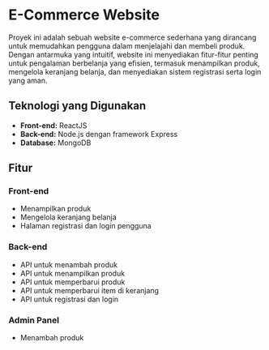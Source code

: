 # E-Commerce Website

Proyek ini adalah sebuah website e-commerce sederhana yang dirancang untuk memudahkan pengguna dalam menjelajahi dan membeli produk. Dengan antarmuka yang intuitif, website ini menyediakan fitur-fitur penting untuk pengalaman berbelanja yang efisien, termasuk menampilkan produk, mengelola keranjang belanja, dan menyediakan sistem registrasi serta login yang aman.

## Teknologi yang Digunakan

- **Front-end:** ReactJS
- **Back-end:** Node.js dengan framework Express
- **Database:** MongoDB

## Fitur

### Front-end
- Menampilkan produk
- Mengelola keranjang belanja
- Halaman registrasi dan login pengguna

### Back-end
- API untuk menambah produk
- API untuk menampilkan produk
- API untuk memperbarui produk
- API untuk memperbarui item di keranjang
- API untuk registrasi dan login

### Admin Panel
- Menambah produk


